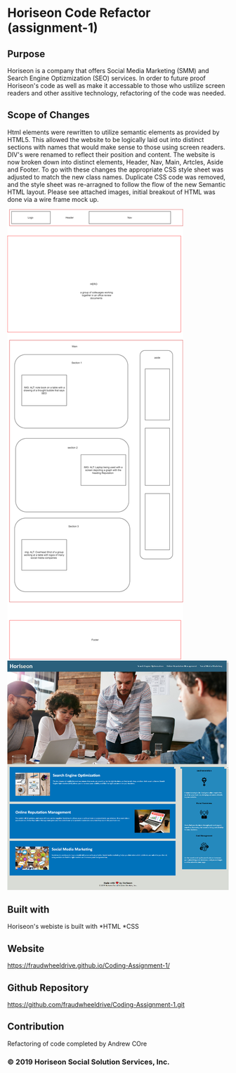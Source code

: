# Horiseon Code Refactor (assignment-1)

## Purpose
Horiseon is a company that offers Social Media Marketing (SMM) and Search Engine Optizmization (SEO) services. 
In order to future proof Horiseon's code as well as make it accessable to those who ustilize screen readers
and other assitive technology, refactoring of the code was needed.

## Scope of Changes 
Html elements were rewritten to utilize semantic elements as provided by HTML5. This allowed the website to be 
logically laid out into distinct sections with names that would make sense to those using screen readers. DIV's 
were renamed to reflect their position and content. The website is now broken down into distinct elements, Header, 
Nav, Main, Artcles, Aside and Footer. To go with these changes the appropriate CSS style sheet was adjusted to 
match the new class names. Duplicate CSS code was removed, and the style sheet was re-arragned to follow the flow 
of the new Semantic HTML layout. Please see attached images, initial breakout of HTML was done via a wire frame 
mock up. 

![alt text](https://github.com/fraudwheeldrive/Coding-Assignment-1/blob/main/assets/images/Horiseon%20Wireframe.png)
![alt text](https://github.com/fraudwheeldrive/Coding-Assignment-1/blob/main/assets/images/Horiseon%20Screenshot.png)


##  Built with 
Horiseon's webiste is built with 
*HTML
*CSS

## Website 
https://fraudwheeldrive.github.io/Coding-Assignment-1/
## Github Repository 
https://github.com/fraudwheeldrive/Coding-Assignment-1.git

## Contribution 
Refactoring of code completed by Andrew COre 

### © 2019 Horiseon Social Solution Services, Inc.


